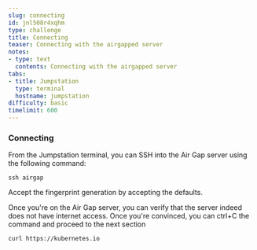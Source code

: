 ```yaml
---
slug: connecting
id: jnl508r4xqhm
type: challenge
title: Connecting
teaser: Connecting with the airgapped server
notes:
- type: text
  contents: Connecting with the airgapped server
tabs:
- title: Jumpstation
  type: terminal
  hostname: jumpstation
difficulty: basic
timelimit: 600
---
```


### Connecting

From the Jumpstation terminal, you can SSH into the Air Gap server using the following command:

```shell
ssh airgap
```

Accept the fingerprint generation by accepting the defaults.

Once you're on the Air Gap server, you can verify that the server indeed does not have internet access. Once you're convinced, you
can ctrl+C the command and proceed to the next section

```shell
curl https://kubernetes.io
```
